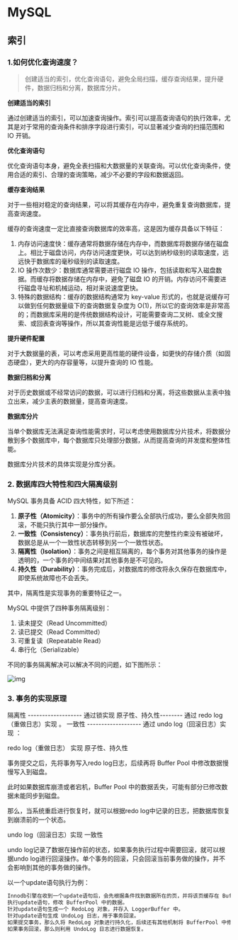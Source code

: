 # MySQL

## 索引

### 1.如何优化查询速度？

>  创建适当的索引，优化查询语句，避免全局扫描，缓存查询结果，提升硬件，数据归档和分离，数据库分片。

**创建适当的索引**

通过创建适当的索引，可以加速查询操作。索引可以提高查询语句的执行效率，尤其是对于常用的查询条件和排序字段进行索引，可以显著减少查询的扫描范围和 IO 开销。

**优化查询语句**

优化查询语句本身，避免全表扫描和大数据量的关联查询。可以优化查询条件，使用合适的索引、合理的查询策略，减少不必要的字段和数据返回。

**缓存查询结果**

对于一些相对稳定的查询结果，可以将其缓存在内存中，避免重复查询数据库，提高查询速度。

缓存的查询速度一定比直接查询数据库的效率高，这是因为缓存具备以下特征：

1. 内存访问速度快：缓存通常将数据存储在内存中，而数据库将数据存储在磁盘上。相比于磁盘访问，内存访问速度更快，可以达到纳秒级别的读取速度，远远快于数据库的毫秒级别的读取速度。
2. IO 操作次数少：数据库通常需要进行磁盘 IO 操作，包括读取和写入磁盘数据。而缓存将数据存储在内存中，避免了磁盘 IO 的开销。内存访问不需要进行磁盘寻址和机械运动，相对来说速度更快。
3. 特殊的数据结构：缓存的数据结构通常为 key-value 形式的，也就是说缓存可以做到任何数据量级下的查询数据复杂度为 O(1)，所以它的查询效率是非常高的；而数据库采用的是传统数据结构设计，可能需要查询二叉树、或全文搜索、或回表查询等操作，所以其查询性能是远低于缓存系统的。

**提升硬件配置**

对于大数据量的表，可以考虑采用更高性能的硬件设备，如更快的存储介质（如固态硬盘），更大的内存容量等，以提升查询的 IO 性能。

**数据归档和分离**

对于历史数据或不经常访问的数据，可以进行归档和分离，将这些数据从主表中独立出来，减少主表的数据量，提高查询速度。

**数据库分片**

当单个数据库无法满足查询性能需求时，可以考虑使用数据库分片技术，将数据分散到多个数据库中，每个数据库只处理部分数据，从而提高查询的并发度和整体性能。

数据库分片技术的具体实现是分库分表。

### 2. 数据库四大特性和四大隔离级别

MySQL 事务具备 ACID 四大特性，如下所述：

1. **原子性（Atomicity）**：事务中的所有操作要么全部执行成功，要么全部失败回滚，不能只执行其中一部分操作。
2. **一致性（Consistency）**：事务执行前后，数据库的完整性约束没有被破坏，数据总是从一个一致性状态转移到另一个一致性状态。
3. **隔离性（Isolation）**：事务之间是相互隔离的，每个事务对其他事务的操作是透明的，一个事务的中间结果对其他事务是不可见的。
4. **持久性（Durability）**：事务完成后，对数据库的修改将永久保存在数据库中，即使系统故障也不会丢失。

其中，隔离性是实现事务的重要特征之一。

MySQL 中提供了四种事务隔离级别：

1. 读未提交（Read Uncommitted）
2. 读已提交（Read Committed）
3. 可重复读（Repeatable Read）
4. 串行化（Serializable）

不同的事务隔离解决可以解决不同的问题，如下图所示：

![img](https://cdn.jsdelivr.net/gh/52chen/imagebed2023@main/picgo/1687165869094-c5f1d452-4af9-4d1f-ab4a-27ecbfd24a2b.png)

### 3. 事务的实现原理

隔离性 ------------------- 通过锁实现
原子性、持久性-------- 通过 redo log（重做日志）实现 。
一致性 ------------------- 通过 undo log（回滚日志）实现 ：



redo log（重做日志） 实现 原子性、持久性

事务提交之后，先将事务写入redo log日志，后续再将 Buffer Pool 中修改数据慢慢写入到磁盘。

此时如果数据库崩溃或者宕机，Buffer Pool 中的数据丢失，可能有部分已修改数据未能同步到磁盘。

那么，当系统重启进行恢复时，就可以根据redo log中记录的日志，把数据库恢复到崩溃前的一个状态。


undo log（回滚日志）实现 一致性

undo log记录了数据在操作前的状态，如果事务执行过程中需要回滚，就可以根据undo log进行回滚操作。单个事务的回滚，只会回滚当前事务做的操作，并不会影响到其他的事务做的操作。


以一个update语句执行为例：

```xml
Innodb引擎在收到一个update语句后，会先根据条件找到数据所在的页，并将该页缓存在 BufferPool 中（也就是内存中）。
执行update语句，修改 BufferPool 中的数据。
针对update语句生成一个 RedoLog 对象，并存入 LoggerBuffer 中。
针对update语句生成 UndoLog 日志，用于事务回滚。
如果提交事务，那么久将 RedoLog 对象进行持久化，后续还有其他机制将 BufferPool 中修改的数据页持久化到磁盘。
如果事务回滚，那么则利用 UndoLog 日志进行数据恢复。
```

